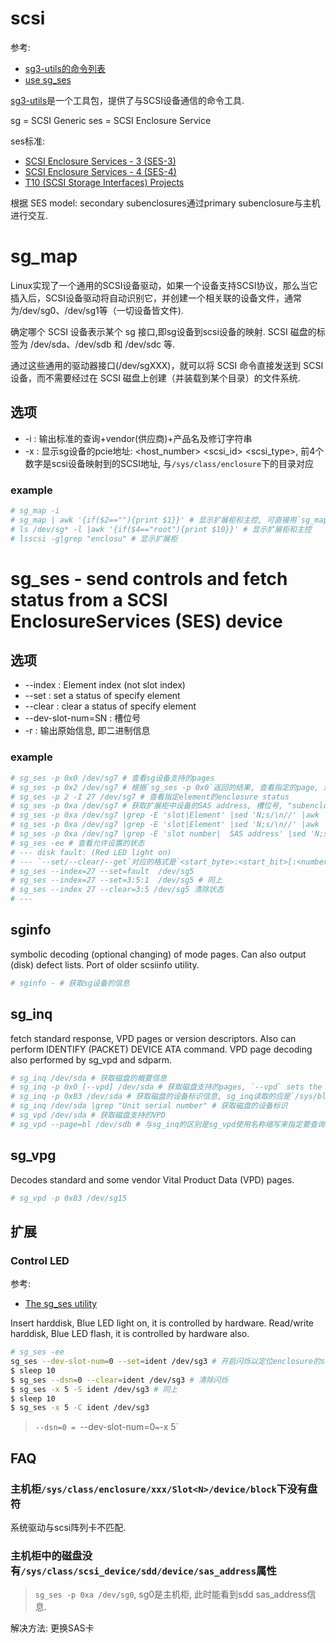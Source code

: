 # scsi
参考:
- [sg3-utils的命令列表](http://sg.danny.cz/sg/sg3_utils.html)
- [use sg_ses](https://matrix207.github.io/2013/06/20/use-sg_ses/)

[sg3-utils](http://sg.danny.cz/sg/)是一个工具包，提供了与SCSI设备通信的命令工具.

sg = SCSI Generic
ses = SCSI Enclosure Service

ses标准:
- [SCSI Enclosure Services - 3 (SES-3) ](https://www.t10.org/members/w_ses3.htm)
- [SCSI Enclosure Services - 4 (SES-4) ](https://www.t10.org/members/w_ses4.htm)
- [T10 (SCSI Storage Interfaces) Projects](https://www.t10.org/members/w_status.htm)

根据 SES model: secondary subenclosures通过primary subenclosure与主机进行交互.

# sg_map
Linux实现了一个通用的SCSI设备驱动，如果一个设备支持SCSI协议，那么当它插入后，SCSI设备驱动将自动识别它，并创建一个相关联的设备文件，通常为/dev/sg0、/dev/sg1等（一切设备皆文件).

确定哪个 SCSI 设备表示某个 sg 接口,即sg设备到scsi设备的映射. SCSI 磁盘的标签为 /dev/sda、/dev/sdb 和 /dev/sdc 等.

通过这些通用的驱动器接口(/dev/sgXXX)，就可以将 SCSI 命令直接发送到 SCSI 设备，而不需要经过在 SCSI 磁盘上创建（并装载到某个目录）的文件系统.

## 选项

- -i : 输出标准的查询+vendor(供应商)+产品名及修订字符串
- -x : 显示sg设备的pcie地址: <host_number> <bus> <scsi_id> <lun> <scsi_type>, 前4个数字是scsi设备映射到的SCSI地址, 与`/sys/class/enclosure`下的目录对应


### example
```bash
# sg_map -i
# sg_map | awk '{if($2==""){print $1}}' # 显示扩展柜和主控, 可直接用`sg_map -x`的scsi_type过滤出扩展柜(scsi_type=13=0xd)
# ls /dev/sg* -l |awk '{if($4=="root"){print $10}}' # 显示扩展柜和主控
# lsscsi -g|grep "enclosu" # 显示扩展柜
```

# sg_ses - send controls and fetch status from a SCSI EnclosureServices (SES) device
## 选项
- --index   : Element index (not slot index)
- --set     : set   a status of specify element
- --clear   : clear a status of specify element
- --dev-slot-num=SN : 槽位号
- -r : 输出原始信息, 即二进制信息

### example
```bash
# sg_ses -p 0x0 /dev/sg7 # 查看sg设备支持的pages
# sg_ses -p 0x2 /dev/sg7 # 根据`sg_ses -p 0x0`返回的结果, 查看指定的page, 这里的0x2表示`Enclosure status/control (SES) [0x2]`
# sg_ses -p 2 -I 27 /dev/sg7 # 查看指定element的enclosure status
# sg_ses -p 0xa /dev/sg7 # 获取扩展柜中设备的SAS address, 槽位号, "subenclosure id"(0表示primary enclosure)
# sg_ses -p 0xa /dev/sg7 |grep -E 'slot|Element' |sed 'N;s/\n//' |awk '{print $3,$15}' # 获取element_index与slot_number的对应关系, 通常序号是对应的
# sg_ses -p 0xa /dev/sg7 |grep -E 'slot|Element' |sed 'N;s/\n//' |awk '{print $15,$3}' |sort -n # 获取slot_number与element_index的对应关系
# sg_ses -p 0xa /dev/sg7 |grep -E 'slot number|  SAS address' |sed 'N;s/\n//' |awk '{print $12,$15}' |sort -n # 槽位对应的SAS address, 0x0000000000000000(x86)或0x0(arm)表示没有盘
# sg_ses -ee # 查看允许设置的状态
# --- disk fault: (Red LED light on)
# --- `--set/--clear/--get`对应的格式是`<start_byte>:<start_bit>[:<number_of_bits>]`, <number_of_bits>未提供时默认是1 
# sg_ses --index=27 --set=fault  /dev/sg5
# sg_ses --index=27 --set=3:5:1  /dev/sg5 # 同上
# sg_ses --index 27 --clear=3:5 /dev/sg5 清除状态
# ---
```

## sginfo
symbolic decoding (optional changing) of mode pages. Can also output (disk) defect lists. Port of older scsiinfo utility.

```bash
# sginfo - # 获取sg设备的信息
```

## sg_inq
fetch standard response, VPD pages or version descriptors. Also can perform IDENTIFY (PACKET) DEVICE ATA command. VPD page decoding also performed by sg_vpd and sdparm.

```bash
# sg_inq /dev/sda # 获取磁盘的概要信息
# sg_inq -p 0x0 [--vpd] /dev/sda # 获取磁盘支持的pages, `--vpd` sets the EVPD bit to one, `--page`获取指定的VPD page`
# sg_inq -p 0x83 /dev/sda # 获取磁盘的设备标识信息, sg_inq读取的应是`/sys/block/sda/device/vpd_pg${N}`
# sg_inq /dev/sda |grep "Unit serial number" # 获取磁盘的设备标识
# sg_vpd /dev/sda # 获取磁盘支持的VPD
# sg_vpd --page=bl /dev/sdb # 与sg_inq的区别是sg_vpd使用名称缩写来指定要查询的vpd
```

## sg_vpg
Decodes standard and some vendor Vital Product Data (VPD) pages.

```bash
# sg_vpd -p 0x83 /dev/sg15
```

## 扩展
### Control LED
参考:
- [The sg_ses utility](http://sg.danny.cz/sg/sg_ses.html)

Insert harddisk, Blue LED light on, it is controlled by hardware.
Read/write harddisk, Blue LED flash, it is controlled by hardware also.

```bash
# sg_ses -ee
sg_ses --dev-slot-num=0 --set=ident /dev/sg3 # 开启闪烁以定位enclosure的slot, 与该slot是否有盘无关
$ sleep 10
$ sg_ses --dsn=0 --clear=ident /dev/sg3 # 清除闪烁
$ sg_ses -x 5 -S ident /dev/sg3 # 同上
$ sleep 10
$ sg_ses -x 5 -C ident /dev/sg3
```

> `--dsn=0 = `--dev-slot-num=0` = `-x 5`

## FAQ
### 主机柜`/sys/class/enclosure/xxx/Slot<N>/device/block`下没有盘符
系统驱动与scsi阵列卡不匹配.

### 主机柜中的磁盘没有`/sys/class/scsi_device/sdd/device/sas_address`属性
> `sg_ses -p 0xa /dev/sg0`, sg0是主机柜, 此时能看到sdd sas_address信息.

解决方法: 更换SAS卡